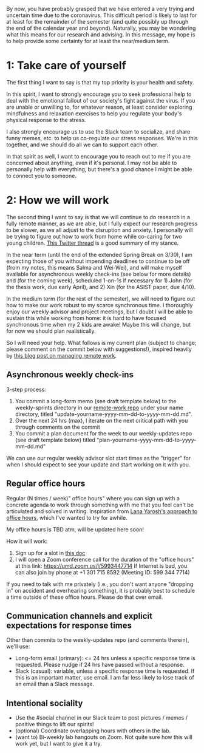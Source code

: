 By now, you have probably grasped that we have entered a very trying and uncertain time due to the coronavirus. This difficult period is likely to last for at least for the remainder of the semester (and quite possibly up through the end of the calendar year and beyond). Naturally, you may be wondering what this means for our research and advising. In this message, my hope is to help provide some certainty for at least the near/medium term.

# 1: Take care of yourself

The first thing I want to say is that my top priority is your health and safety. 

In this spirit, I want to strongly encourage you to seek professional help to deal with the emotional fallout of our society's fight against the virus. If you are unable or unwilling to, for whatever reason, at least consider exploring mindfulness and relaxation exercises to help you regulate your body's physical response to the stress. 

I also strongly encourage us to use the Slack team to socialize, and share funny memes, etc. to help us co-regulate our stress responses. We're in this together, and we should do all we can to support each other. 

In that spirit as well, I want to encourage you to reach out to me if you are concerned about anything, even if it's personal. I may not be able to personally help with everything, but there's a good chance I might be able to connect you to someone.

# 2: How we will work 

The second thing I want to say is that we will continue to do research in a fully remote manner, as we are able, but I fully expect our research progress to be slower, as we all adjust to the disruption and anxiety. I personally will be trying to figure out how to work from home while co-caring for two young children. [This Twitter thread](https://twitter.com/ProfAishaAhmad/status/1240284544667996163) is a good summary of my stance.

In the near term (until the end of the extended Spring Break on 3/30), I am expecting those of you without impending deadlines to continue to be off (from my notes, this means Salma and Wei-Wei), and will make myself available for asynchronous weekly check-ins (see below for more details) and (for the coming week), scheduled 1-on-1s if necessary for 1) John (for the thesis work, due early April), and 2) Xin (for the ASIST paper, due 4/10).

In the medium term (for the rest of the semester), we will need to figure out how to make our work robust to my scarce synchronous time. I thoroughly enjoy our weekly advisor and project meetings, but I doubt I will be able to sustain this while working from home: it is hard to have focused synchronous time when my 2 kids are awake! Maybe this will change, but for now we should plan realistically. 

So I will need your help. What follows is my current plan (subject to change; please comment on the commit below with suggestions!), inspired heavily by [this blog post on managing remote work](https://knowyourteam.com/blog/2019/08/22/how-to-collaborate-effectively-in-a-remote-team/?utm_source=email&utm_medium=guide).

## Asynchronous weekly check-ins

3-step process:
1. You commit a long-form memo (see draft template below) to the weekly-sprints directory in our [remote-work repo](https://github.com/megacognitionlab/remote-work/tree/master/weekly-sprints) under your name directory, titled "update-yourname-yyyy-mm-dd-to-yyyy-mm-dd.md". 
2. Over the next 24 hrs (max), I iterate on the next critical path with you through comments on the commit
3. You commit a plan document for the week to our weekly-updates repo (see draft template below) titled "plan-yourname-yyyy-mm-dd-to-yyyy-mm-dd.md"

We can use our regular weekly advisor slot start times as the "trigger" for when I should expect to see your update and start working on it with you.

## Regular office hours
Regular (N times / week)" office hours" where you can sign up with a concrete agenda to work through something with me that you feel can't be articulated and solved in writing. Inspiration from [Lana Yarosh's approach to office hours](http://lanayarosh.com/contact-me/), which I've wanted to try for awhile.  

My office hours is TBD atm, will be updated here soon!

How it will work:
1. Sign up for a slot in [this doc](https://docs.google.com/document/d/1v_6emsA6GklCPgennzyZzB-0dU4EVD8qX0grasZLlLs/edit) 
2. I will open a Zoom conference call for the duration of the "office hours" at this link: https://umd.zoom.us/j/5993447714 If Internet is bad, you can also join by phone at +1 301 715 8592 (Meeting ID: 599 344 7714)

If you need to talk with me privately (i.e., you don't want anyone "dropping in" on accident and overhearing something), it is probably best to schedule a time outside of these office hours. Please do that over email.

## Communication channels and explicit expectations for response times

Other than commits to the weekly-updates repo (and comments therein), we'll use:
- Long-form email (primary): <= 24 hrs unless a specific response time is requested. Please nudge if 24 hrs have passed without a response.
- Slack (casual): variable, unless a specific response time is requested. If this is an important matter, use email. I am far less likely to lose track of an email than a Slack message.

## Intentional sociality
- Use the #social channel in our Slack team to post pictures / memes / positive things to lift our spirits!
- (optional) Coordinate overlapping hours with others in the lab.
- (want to) Bi-weekly lab hangouts on Zoom. Not quite sure how this will work yet, but I want to give it a try.
